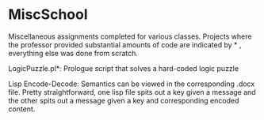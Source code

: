 # MiscSchool
Miscellaneous assignments completed for various classes. Projects where the professor provided substantial amounts of code are indicated by * , everything else was done from scratch.

LogicPuzzle.pl*: Prologue script that solves a hard-coded logic puzzle

Lisp Encode-Decode: Semantics can be viewed in the corresponding .docx file. Pretty straightforward, one lisp file spits out a key given a message and the other spits out a message given a key and corresponding encoded content.
